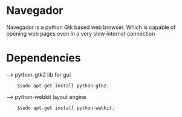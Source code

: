 # Navegador
Navegador is a python Gtk based web browser. Which is capable of opening web pages even in a very slow internet connection


# Dependencies
--> python-gtk2 lib for gui

    	$sudo apt-get install python-gtk2. 

--> python-webkit layout engine 

    	$sudo apt-get install python-webkit.

